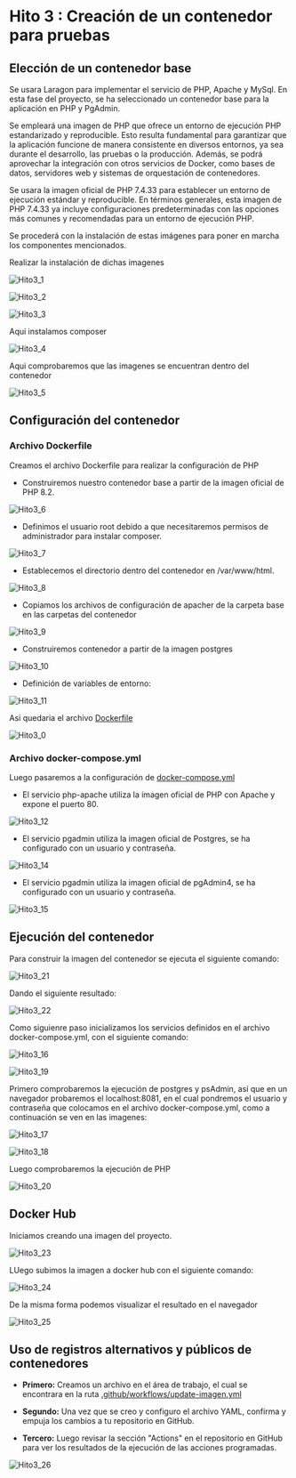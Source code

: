 # Hito 3 : Creación de un contenedor para pruebas

## Elección de un contenedor base

Se usara Laragon para implementar el servicio de PHP, Apache y MySql. En esta fase del proyecto, se ha seleccionado un contenedor base para la aplicación en PHP y PgAdmin.

Se empleará una imagen de PHP que ofrece un entorno de ejecución PHP estandarizado y reproducible. Esto resulta fundamental para garantizar que la aplicación funcione de manera consistente en diversos entornos, ya sea durante el desarrollo, las pruebas o la producción. Además, se podrá aprovechar la integración con otros servicios de Docker, como bases de datos, servidores web y sistemas de orquestación de contenedores.

Se usara la imagen oficial de PHP 7.4.33 para establecer un entorno de ejecución estándar y reproducible. En términos generales, esta imagen de PHP 7.4.33 ya incluye configuraciones predeterminadas con las opciones más comunes y recomendadas para un entorno de ejecución PHP.

Se procederá con la instalación de estas imágenes para poner en marcha los componentes mencionados.

Realizar la instalación de dichas imagenes

   ![Hito3_1](https://github.com/MigueTimberland/inventory/blob/master/Docs/DockerFile.png)

   ![Hito3_2](https://github.com/MigueTimberland/inventory/blob/master/Docs/dockerimagen.png)

   ![Hito3_3](https://github.com/MigueTimberland/inventory/blob/master/Docs/imagenphp.png)

 Aqui instalamos composer

   ![Hito3_4](https://github.com/MigueTimberland/inventory/blob/master/Docs/run_composer.png)  

Aqui comprobaremos que las imagenes se encuentran dentro del contenedor

   ![Hito3_5](https://github.com/MigueTimberland/inventory/blob/master/Docs/imagestotal.png)


## Configuración del contenedor

### Archivo Dockerfile

Creamos el archivo Dockerfile para realizar la configuración de PHP

 - Construiremos nuestro contenedor base a partir de la imagen oficial de PHP 8.2.
 
![Hito3_6](img/Hito3_6.png)

 - Definimos el usuario root debido a que necesitaremos permisos de administrador para instalar composer.
 
![Hito3_7](img/Hito3_7.png)

 - Establecemos el directorio dentro del contenedor en /var/www/html.
 
![Hito3_8](img/Hito3_8.png)

 - Copiamos los archivos de configuración de apacher de la carpeta base en las carpetas del contenedor
 
![Hito3_9](img/Hito3_9.png)

 - Construiremos contenedor a partir de la imagen postgres
 
![Hito3_10](img/Hito3_10.png)

 - Definición de variables de entorno:
 
![Hito3_11](img/Hito3_11.png)

Asi quedaria el archivo [Dockerfile](https://github.com/gabrielacampoverde/CC_Gabriela/blob/main/ERP-Inventario/Dockerfile)

![Hito3_0](img/Hito3_0.png)

### Archivo docker-compose.yml

Luego pasaremos a la configuración de [docker-compose.yml](https://github.com/gabrielacampoverde/CC_Gabriela/blob/main/ERP-Inventario/docker-compose.yml)

- El servicio php-apache utiliza la imagen oficial de PHP con Apache y expone el puerto 80.

![Hito3_12](img/Hito3_12.png)

- El servicio pgadmin utiliza la imagen oficial de Postgres, se ha configurado con un usuario y contraseña.

![Hito3_14](img/Hito3_14.png)

- El servicio pgadmin utiliza la imagen oficial de pgAdmin4, se ha configurado con un usuario y contraseña.

![Hito3_15](img/Hito3_15.png)

## Ejecución del contenedor

Para construir la imagen del contenedor se ejecuta el siguiente comando:

![Hito3_21](img/Hito3_21.png)

Dando el siguiente resultado:

![Hito3_22](img/Hito3_22.png)

Como siguienre paso inicializamos los servicios definidos en el archivo docker-compose.yml, con el siguiente comando:

![Hito3_16](img/Hito3_16.png)

![Hito3_19](img/Hito3_19.png)

Primero comprobaremos la ejecución de postgres y psAdmin, así que en un navegador probaremos el localhost:8081, en el cual pondremos el usuario y contraseña que colocamos en el archivo docker-compose.yml, como a continuación se ven en las imagenes:

![Hito3_17](img/Hito3_17.png)

![Hito3_18](img/Hito3_18.png)

Luego comprobaremos la ejecución de PHP

![Hito3_20](img/Hito3_20.png)

## Docker Hub

Iniciamos creando una imagen del proyecto.

![Hito3_23](img/Hito3_23.png)

LUego subimos la imagen a docker hub con el siguiente comando:

![Hito3_24](img/Hito3_24.png)

De la misma forma podemos visualizar el resultado en el navegador

![Hito3_25](img/Hito3_25.png)

## Uso de registros alternativos y públicos de contenedores 

 - **Primero:** Creamos un archivo en el área de trabajo, el cual se encontrara en la ruta [.github/workflows/update-imagen.yml](github/workflows/update-imagen.yml)

 - **Segundo:** Una vez que se creo y configuro el archivo YAML, confirma y empuja los cambios a tu repositorio en GitHub.

 - **Tercero:** Luego revisar la sección "Actions" en el repositorio en GitHub para ver los resultados de la ejecución de las acciones programadas. 

![Hito3_26](img/Hito3_26.png)














